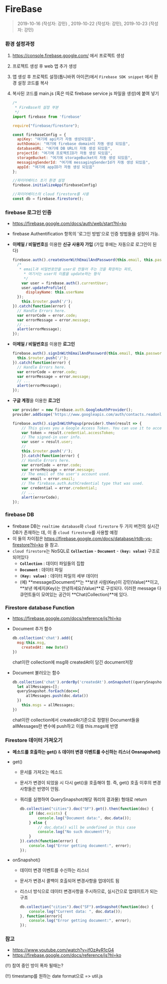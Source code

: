 # FireBase

> 2019-10-16 (작성자: 강민) , 2019-10-22 (작성자: 강민), 2019-10-23 (작성자: 강민)

### 환경 설정과정

1. https://console.firebase.google.com/ 에서 프로젝트 생성

2. 프로젝트 생성 후 web 앱 추가 생성

3. 앱 생성 후 프로젝트 설정(톱니바퀴 아이콘)에서 `Firebase SDK snippet` 에서 환경 설정 코드를 복사

4. 복사된 코드를 main.js (혹은 따로 firebase service js 파일을 생성)에 붙여 넣기

   ```javascript
   /*
    * FireBase의 설정 부분
    */
   import firebase from 'firebase'
   
   require("firebase/firestore");
   
   const firebaseConfig = {
     apiKey: "여기에 api키가 자동 생성되있음",
     authDomain: "여기에 firebase domain이 자동 생성 되있음",
     databaseURL: "여기에 DB URL이 자동 생성 되있음",
     projectId: "여기에 프로젝트ID가 자동 생성 되있음",
     storageBucket: "여기에 storageBucket이 자동 생성 되있음",
     messagingSenderId: "여기에 messagingSenderId가 자동 생성 되있음",
     appId: "여기에 appID가 자동 생성 되있음"
   };
   
   //파이어베이스 초기 환경 설정
   firebase.initializeApp(firebaseConfig)
   
   //파이어베이스의 cloud firestore를 사용
   const db = firebase.firestore();
   
   ```




### firebase 로그인 인증

- https://firebase.google.com/docs/auth/web/start?hl=ko 

- firebase Authentification 항목의 '로그인 방법'으로 인증 방법들을 설정이 가능.

- **이메일 / 비밀번호**를 이용한 **신규 사용자 가입** (가입 후에는 자동으로 로그인이 된다)

  ```javascript
  firebase.auth().createUserWithEmailAndPassword(this.email, this.password).then(()=>{
  	/*
  	 * email과 비밀번호만을 user로 만들어 주는 것을 확장하는 파트,
       * 여기서는 user의 이름을 update하는 형식
       */
      var user = firebase.auth().currentUser;
      user.updateProfile({
  		displayName: this.userName
  	});
      this.$router.push('/');
  }).catch(function(error) {
  	// Handle Errors here.
  	var errorCode = error.code;
  	var errorMessage = error.message;
  	// ...
  	alert(errorMessage);
  });
  ```

- **이메일 / 비밀번호**를 이용한 **로그인**

  ```javascript
  firebase.auth().signInWithEmailAndPassword(this.email, this.password).then(()=>{
  	this.$router.push('/');
  }).catch(function(error) {
  	// Handle Errors here.
  	var errorCode = error.code;
  	var errorMessage = error.message;
  	// ...
  	alert(errorMessage);
  });
  ```

- **구글 계정**을 이용한 **로그인**

  ```javascript
  var provider = new firebase.auth.GoogleAuthProvider();
  provider.addScope('https://www.googleapis.com/auth/contacts.readonly');
  
  firebase.auth().signInWithPopup(provider).then(result => {
      // This gives you a Google Access Token. You can use it to access the Google API.
      var token = result.credential.accessToken;
      // The signed-in user info.
      var user = result.user;
      //        
      this.$router.push('/');
      }).catch(function(error) {
      // Handle Errors here.
      var errorCode = error.code;
      var errorMessage = error.message;
      // The email of the user's account used.
      var email = error.email;
      // The firebase.auth.AuthCredential type that was used.
      var credential = error.credential;
      // ...
      alert(errorCode);
  });
  ```



### firebase DB

- firebase DB는 `realtime database`와 `cloud firestore` 두 가지 버전의 실시간 DB가 존재하는 데, 이 중  `cloud firestore`를 사용할 예정
- 이 둘의 차이점은  https://firebase.google.com/docs/database/rtdb-vs-firestore?hl=ko 을 참고.
- `cloud firestore`는 NoSQL로 **`Collection`** - **`Document`** - **`(key: value)`** 구조로 되어있다
  - **`Collection`** : 데이터 파일들의 집합 
  - **`Document`** : 데이터 파일
  - **`(Key: value)`** :  데이터 파일의 세부 데이터
  - (예) **message(Document)**는 **보낸 사람(Key)이 강민(Value)**이고, **보낸 메세지(Key)는 안녕하세요(Value)**로 구성되다. 이러한 message 다큐먼트들이 모여있는 공간이 **Chat(Collection)**에 있다.



### Firestore database Function

- https://firebase.google.com/docs/reference/js?hl=ko 

- Document 추가 함수

  ```javascript
  db.collection('chat').add({
  	msg:this.msg,
      createdAt: new Date()
  })
  ```

  chat이란 collection에 msg와 createdAt이 담긴 document저장

- Document 불러오는 함수

  ```javascript
  db.collection('chat').orderBy('createdAt').onSnapshot((querySnapshot)=>{
  	let allMessages=[];
  	querySnapshot.forEach(doc=>{
  		allMessages.push(doc.data())
  	})
      this.msgs = allMessages;
  })
  ```

  chat이란 collection에서 createdAt기준으로 정렬된 Document들을 allMessages란 변수에 push하고 이를 this.msgs에 반영



### Firestore 데이터 가져오기

- **메소드를 호출하는 get()** & **데이터 변경 이벤트를 수신하는 리스너 Onsnapshot()**

- get()

  - 문서를 가져오는 메소드

  - 문서가 변경이 되었을 시 다시 get()을 호출해야 함. 즉, get() 호출 이후의 변경 사항들은 반영이 안됨.

  - 쿼리를 실행하여 QuerySnapshot(해당 쿼리의 결과물) 형태로 return

    ```javascript
    db.collection("cities").doc("SF").get().then(function(doc) {
        if (doc.exists) {
            console.log("Document data:", doc.data());
        } else {
            // doc.data() will be undefined in this case
            console.log("No such document!");
        }
    }).catch(function(error) {
        console.log("Error getting document:", error);
    });
    ```

- onSnapshot()

  - 데이터 변경 이벤트를 수신하는 리스너

  - 문서가 변경시 콜백이 호출되어 변경사항을 업데이트 됨

  - 리스너 방식으로 데이터 변경사항을 주시하므로, 실시간으로 업데이트가 되는 구조 

    ```javascript
    db.collection("cities").doc("SF").onSnapshot(function(doc) {
    	console.log("Current data: ", doc.data());
    }, function(error){
        console.log("Error getting document:", error);
    });
    ```

    



### 참고

- https://www.youtube.com/watch?v=ifOzAyR1cG4 
- https://firebase.google.com/docs/reference/js?hl=ko 



(!!) 참여 중인 방이 폭파 될때는?

(!!) timestamp를 원하는 date format으로 => util.js

